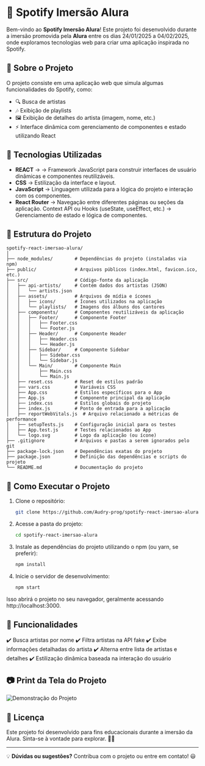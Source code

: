 # 🎵 Spotify Imersão Alura

Bem-vindo ao **Spotify Imersão Alura**! Este projeto foi desenvolvido durante a imersão promovida pela **Alura** entre os dias 24/01/2025 a 04/02/2025, onde exploramos tecnologias web para criar uma aplicação inspirada no Spotify.

## 📌 Sobre o Projeto

O projeto consiste em uma aplicação web que simula algumas funcionalidades do Spotify, como:

- 🔍 Busca de artistas
- 🎶 Exibição de playlists
- 🖼️ Exibição de detalhes do artista (imagem, nome, etc.)
- ⚡ Interface dinâmica com gerenciamento de componentes e estado utilizando React

## 🚀 Tecnologias Utilizadas

- **REACT** →  → Framework JavaScript para construir interfaces de usuário dinâmicas e componentes reutilizáveis.
- **CSS**  → Estilização da interface e layout.
- **JavaScript** → Linguagem utilizada para a lógica do projeto e interação com os componentes.
- **React Router** → Navegação entre diferentes páginas ou seções da aplicação.
Context API ou Hooks (useState, useEffect, etc.) → Gerenciamento de estado e lógica de componentes.

## 📂 Estrutura do Projeto

```
spotify-react-imersao-alura/
│
├── node_modules/        # Dependências do projeto (instaladas via npm)
├── public/              # Arquivos públicos (index.html, favicon.ico, etc.)
├── src/                 # Código-fonte da aplicação
│   ├── api-artists/     # Contém dados dos artistas (JSON)
│   │   └── artists.json
│   ├── assets/          # Arquivos de mídia e ícones
│   │   ├── icons/       # Ícones utilizados na aplicação
│   │   └── playlists/   # Imagens dos álbuns dos cantores
│   ├── components/      # Componentes reutilizáveis da aplicação
│   │   ├── Footer/      # Componente Footer
│   │   │   ├── Footer.css
│   │   │   └── Footer.js
│   │   ├── Header/      # Componente Header
│   │   │   ├── Header.css
│   │   │   └── Header.js
│   │   ├── Sidebar/     # Componente Sidebar
│   │   │   ├── Sidebar.css
│   │   │   └── Sidebar.js
│   │   └── Main/        # Componente Main
│   │       ├── Main.css
│   │       └── Main.js
│   ├── reset.css        # Reset de estilos padrão
│   ├── vars.css         # Variáveis CSS
│   ├── App.css          # Estilos específicos para o App
│   ├── App.js           # Componente principal da aplicação
│   ├── index.css        # Estilos globais do projeto
│   ├── index.js         # Ponto de entrada para a aplicação
│   ├── reportWebVitals.js  # Arquivo relacionado a métricas de performance
│   ├── setupTests.js    # Configuração inicial para os testes
│   ├── App.test.js      # Testes relacionados ao App
│   └── logo.svg         # Logo da aplicação (ou ícone)
├── .gitignore           # Arquivos e pastas a serem ignorados pelo git
├── package-lock.json    # Dependências exatas do projeto
├── package.json         # Definição das dependências e scripts do projeto
└── README.md            # Documentação do projeto
```

## 📡 Como Executar o Projeto

1. Clone o repositório:
   ```sh
   git clone https://github.com/Audry-prog/spotify-react-imersao-alura.git
   ```
2. Acesse a pasta do projeto:
   ```sh
   cd spotify-react-imersao-alura
   ```
3. Instale as dependências do projeto utilizando o npm (ou yarn, se preferir):
   ```sh
   npm install
   ```
4. Inicie o servidor de desenvolvimento:
   ```sh
   npm start
   ```
Isso abrirá o projeto no seu navegador, geralmente acessando http://localhost:3000.

## 📢 Funcionalidades

✔️ Busca artistas por nome ✔️ Filtra artistas na API fake ✔️ Exibe informações detalhadas do artista ✔️ Alterna entre lista de artistas e detalhes ✔️ Estilização dinâmica baseada na interação do usuário

## 📷 Print da Tela do Projeto

![Demonstração do Projeto](public/images/tela_projeto_imersao_alura.png)

## 📜 Licença

Este projeto foi desenvolvido para fins educacionais durante a imersão da Alura. Sinta-se à vontade para explorar. 🎵🚀

---

💡 **Dúvidas ou sugestões?** Contribua com o projeto ou entre em contato! 😃
